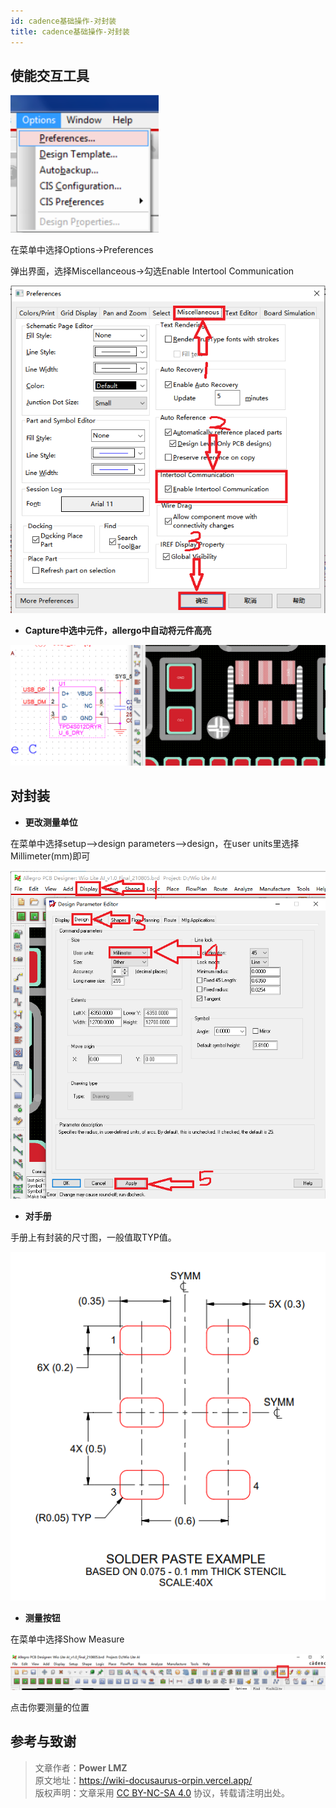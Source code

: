 ```yaml
---
id: cadence基础操作-对封装
title: cadence基础操作-对封装
---
```


## 使能交互工具

![](https://github.com/powerLMZ/picture/blob/master/%E4%BD%BF%E8%83%BD%E4%BA%A4%E4%BA%92%E5%B7%A5%E5%85%B7.jpg?raw=true)

在菜单中选择Options->Preferences

弹出界面，选择Miscellanceous->勾选Enable Intertool Communication

![](https://github.com/powerLMZ/picture/blob/master/%E4%BA%A4%E4%BA%92%E7%95%8C%E9%9D%A2%E4%BD%BF%E8%83%BD.jpg?raw=true)

- **Capture中选中元件，allergo中自动将元件高亮**

![](https://github.com/powerLMZ/picture/blob/master/%E4%BA%A4%E4%BA%92%E4%BE%8B%E5%AD%90.jpg?raw=true)

## 对封装

- **更改测量单位**

在菜单中选择setup-->design parameters-->design，在user units里选择Millimeter(mm)即可 

![](https://github.com/powerLMZ/picture/blob/master/%E6%9B%B4%E6%8D%A2%E6%B5%8B%E9%87%8F%E5%8D%95%E4%BD%8D.jpg?raw=true)

- **对手册**

手册上有封装的尺寸图，一般值取TYP值。

![](https://github.com/powerLMZ/picture/blob/master/%E5%B0%BA%E5%AF%B8%E5%9B%BE.jpg?raw=true)

- **测量按钮**

在菜单中选择Show Measure

![](https://github.com/powerLMZ/picture/blob/master/%E6%B5%8B%E9%87%8F%E8%B7%9D%E7%A6%BB%E6%8C%89%E9%92%AE.jpg?raw=true)

点击你要测量的位置




## 参考与致谢


> 文章作者：**Power LMZ**  
> 原文地址：https://wiki-docusaurus-orpin.vercel.app/  
> 版权声明：文章采用 [CC BY-NC-SA 4.0](https://creativecommons.org/licenses/by/4.0/deed.zh) 协议，转载请注明出处。
